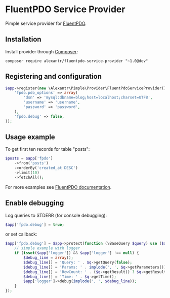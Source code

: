 # FluentPDO Service Provider

Pimple service provider for [FluentPDO](http://lichtner.github.io/fluentpdo/).

## Installation

Install provider through [Composer](http://getcomposer.org/):

```
composer require alexantr/fluentpdo-service-provider "~1.0@dev"
```

## Registering and configuration

```php
$app->register(new \Alexantr\Pimple\Provider\FluentPdoServiceProvider(), array(
    'fpdo.pdo_options' => array(
        'dsn' => 'mysql:dbname=blog;host=localhost;charset=UTF8',
        'username' => 'username',
        'password' => 'password',
    ),
    'fpdo.debug' => false,
));
```

## Usage example

To get first ten records for table "posts":

```php
$posts = $app['fpdo']
    ->from('posts')
    ->orderBy('created_at DESC')
    ->limit(10)
    ->fetchAll();
```

For more examples see [FluentPDO documentation](http://lichtner.github.io/fluentpdo/).

## Enable debugging

Log queries to STDERR (for console debugging):

```php
$app['fpdo.debug'] = true;
```

or set callback:

```php
$app['fpdo.debug'] = $app->protect(function (\BaseQuery $query) use ($app) {
    // simple example with logger
    if (isset($app['logger']) && $app['logger'] !== null) {
        $debug_line = array();
        $debug_line[] = 'Query: ' . $q->getQuery(false);
        $debug_line[] = 'Params: ' . implode(', ', $q->getParameters());
        $debug_line[] = 'RowCount: ' . ($q->getResult() ? $q->getResult()->rowCount() : 0);
        $debug_line[] = 'Time: ' . $q->getTime();
        $app['logger']->debug(implode(', ', $debug_line));
    }
});
```
